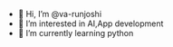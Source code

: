 - 👋 Hi, I’m @va-runjoshi
- 👀 I’m interested in AI,App development
- 🌱 I’m currently learning python


<!---
va-runjoshi/va-runjoshi is a ✨ special ✨ repository because its `README.md` (this file) appears on your GitHub profile.
You can click the Preview link to take a look at your changes.
--->

